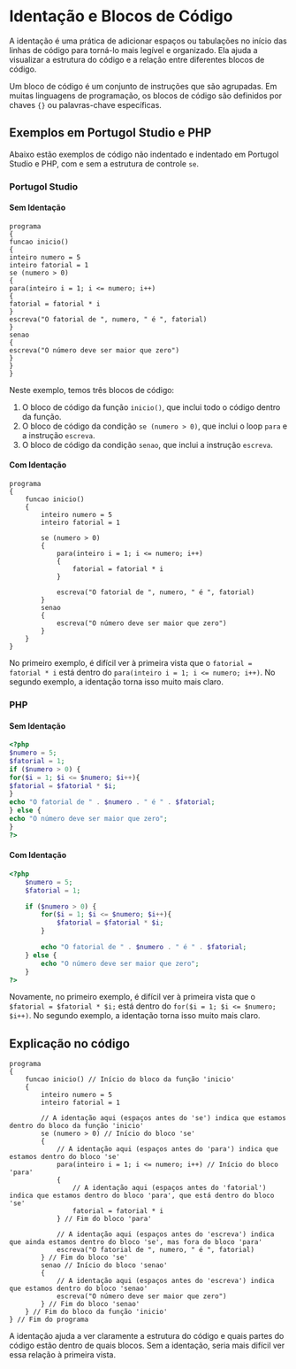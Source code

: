 # Identação e Blocos de Código

A identação é uma prática de adicionar espaços ou tabulações no início das linhas de código para torná-lo mais legível e organizado. Ela ajuda a visualizar a estrutura do código e a relação entre diferentes blocos de código.

Um bloco de código é um conjunto de instruções que são agrupadas. Em muitas linguagens de programação, os blocos de código são definidos por chaves `{}` ou palavras-chave específicas.

## Exemplos em Portugol Studio e PHP

Abaixo estão exemplos de código não indentado e indentado em Portugol Studio e PHP, com e sem a estrutura de controle `se`.

### Portugol Studio

#### Sem Identação

```plaintext
programa
{
funcao inicio()
{
inteiro numero = 5
inteiro fatorial = 1
se (numero > 0)
{
para(inteiro i = 1; i <= numero; i++)
{
fatorial = fatorial * i
}
escreva("O fatorial de ", numero, " é ", fatorial)
}
senao
{
escreva("O número deve ser maior que zero")
}
}
}
```

Neste exemplo, temos três blocos de código:

1. O bloco de código da função `inicio()`, que inclui todo o código dentro da função.
2. O bloco de código da condição `se (numero > 0)`, que inclui o loop `para` e a instrução `escreva`.
3. O bloco de código da condição `senao`, que inclui a instrução `escreva`.

#### Com Identação

```plaintext
programa
{
    funcao inicio()
    {
        inteiro numero = 5
        inteiro fatorial = 1

        se (numero > 0)
        {
            para(inteiro i = 1; i <= numero; i++)
            {
                fatorial = fatorial * i
            }

            escreva("O fatorial de ", numero, " é ", fatorial)
        }
        senao
        {
            escreva("O número deve ser maior que zero")
        }
    }
}
```

No primeiro exemplo, é difícil ver à primeira vista que o `fatorial = fatorial * i` está dentro do `para(inteiro i = 1; i <= numero; i++)`. No segundo exemplo, a identação torna isso muito mais claro.

### PHP

#### Sem Identação

```php
<?php
$numero = 5;
$fatorial = 1;
if ($numero > 0) {
for($i = 1; $i <= $numero; $i++){
$fatorial = $fatorial * $i;
}
echo "O fatorial de " . $numero . " é " . $fatorial;
} else {
echo "O número deve ser maior que zero";
}
?>
```

#### Com Identação

```php
<?php
    $numero = 5;
    $fatorial = 1;

    if ($numero > 0) {
        for($i = 1; $i <= $numero; $i++){
            $fatorial = $fatorial * $i;
        }

        echo "O fatorial de " . $numero . " é " . $fatorial;
    } else {
        echo "O número deve ser maior que zero";
    }
?>
```

Novamente, no primeiro exemplo, é difícil ver à primeira vista que o `$fatorial = $fatorial * $i;` está dentro do `for($i = 1; $i <= $numero; $i++)`. No segundo exemplo, a identação torna isso muito mais claro.

## Explicação no código
```plaintext
programa
{
    funcao inicio() // Início do bloco da função 'inicio'
    {
        inteiro numero = 5
        inteiro fatorial = 1

        // A identação aqui (espaços antes do 'se') indica que estamos dentro do bloco da função 'inicio'
        se (numero > 0) // Início do bloco 'se'
        {
            // A identação aqui (espaços antes do 'para') indica que estamos dentro do bloco 'se'
            para(inteiro i = 1; i <= numero; i++) // Início do bloco 'para'
            {
                // A identação aqui (espaços antes do 'fatorial') indica que estamos dentro do bloco 'para', que está dentro do bloco 'se'
                fatorial = fatorial * i
            } // Fim do bloco 'para'

            // A identação aqui (espaços antes do 'escreva') indica que ainda estamos dentro do bloco 'se', mas fora do bloco 'para'
            escreva("O fatorial de ", numero, " é ", fatorial)
        } // Fim do bloco 'se'
        senao // Início do bloco 'senao'
        {
            // A identação aqui (espaços antes do 'escreva') indica que estamos dentro do bloco 'senao'
            escreva("O número deve ser maior que zero")
        } // Fim do bloco 'senao'
    } // Fim do bloco da função 'inicio'
} // Fim do programa
```
A identação ajuda a ver claramente a estrutura do código e quais partes do código estão dentro de quais blocos. Sem a identação, seria mais difícil ver essa relação à primeira vista.
